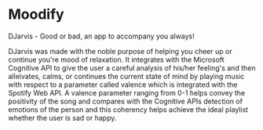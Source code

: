 # Moodify
DJarvis - Good or bad, an app to accompany you always!

DJarvis was made with the noble purpose of helping you cheer up or continue you're mood of relaxation. 
It integrates with the Microsoft Cognitive API to give the user a careful analysis of his/her feeling's and then alleivates, calms, or continues the current state of mind by playing music
with respect to a parameter called valence which is integrated with the Spotify Web API.
A valence parameter ranging from 0-1 helps convey the positivity of the song and compares with the Cognitive APIs detection of emotions of the person and this coherency helps achieve the ideal playlist whether the user is sad or happy.


